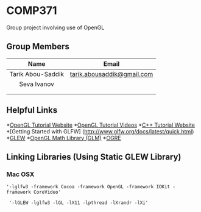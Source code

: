 # COMP371
Group project involving use of OpenGL

## Group Members

| Name      		|  Email      				|
|:-----------------:|:-------------------------:|
| Tarik Abou-Saddik | tarik.abousaddik@gmail.com|
| Seva Ivanov       |							|
|					|							|
|					|							|

## Helpful Links

*[OpenGL Tutorial Website](https://learnopengl.com)
*[OpenGL Tutorial Videos](https://www.youtube.com/watch?v=6c1QYZAEP2M&list=PLRwVmtr-pp06qT6ckboaOhnm9FxmzHpbY)
*[C++ Tutorial Website](http://www.learncpp.com)
*[Getting Started with GLFW] (http://www.glfw.org/docs/latest/quick.html)
*[GLEW](http://glew.sourceforge.net)
*[OpenGL Math Library (GLM)](http://glm.g-truc.net/0.9.8/index.html)
*[OGRE](http://www.ogre3d.org)

## Linking Libraries (Using Static GLEW Library)

### Mac OSX

	'-lglfw3 -framework Cocoa -framework OpenGL -framework IOKit -framework CoreVideo'

	 '-lGLEW -lglfw3 -lGL -lX11 -lpthread -lXrandr -lXi'




